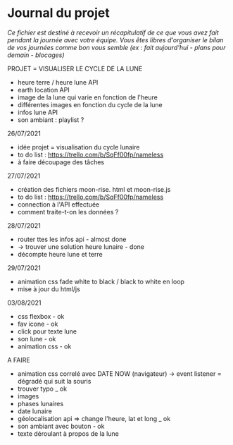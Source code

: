 # Journal du projet

*Ce fichier est destiné à recevoir un récapitulatif de ce que vous avez fait pendant la journée avec votre équipe. Vous êtes libres d'organiser le bilan de vos journées comme bon vous semble (ex : fait aujourd'hui - plans pour demain - blocages)*

PROJET = VISUALISER LE CYCLE DE LA LUNE
- heure terre / heure lune API
- earth location API
- image de la lune qui varie en fonction de l'heure
- différentes images en fonction du cycle de la lune
- infos lune API
- son ambiant : playlist ?

26/07/2021

- idée projet = visualisation du cycle lunaire
- to do list : https://trello.com/b/SqFf00fp/nameless
- à faire découpage des tâches

27/07/2021

- création des fichiers moon-rise. html et moon-rise.js
- to do list : https://trello.com/b/SqFf00fp/nameless
- connection à l'API effectuée
- comment traite-t-on les données ?

28/07/2021

- router ttes les infos api - almost done
- -> trouver une solution heure lunaire - done
- décompte heure lune et terre

29/07/2021

- animation css fade white to black / black to white en loop
- mise à jour du html/js

03/08/2021
- css flexbox - ok
- fav icone - ok
- click pour texte lune
- son lune - ok
- animation css - ok


A FAIRE 
- animation css correlé avec DATE NOW (navigateur) -> event listener = dégradé qui suit la souris
- trouver typo _ ok
- images
- phases lunaires
- date lunaire
- géolocalisation api => change l'heure, lat et long _ ok
- son ambiant avec bouton - ok
- texte déroulant à propos de la lune



